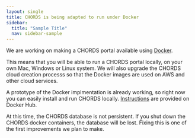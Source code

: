 ```yaml
---
layout: single
title: CHORDS is being adapted to run under Docker
sidebar:
  title: "Sample Title"
  nav: sidebar-sample
---
```


We are working on making a CHORDS portal available using [Docker](https://www.docker.com/). 

This means that you will be able to run a CHORDS portal locally, on your own 
Mac, Windows or Linux system. We will also upgrade the CHORDS cloud creation
processs so that the Docker images are used on AWS and other cloud services.

A prototype of the Docker implmentation is already working, so right now you can 
easily install and run CHORDS locally. [Instructions](https://github.com/NCAR/chords_portal/wiki/Docker-for-CHORDS)
are provided on Docker Hub. 

At this time, the CHORDS database is not persistent. If you shut down the CHORDS docker containers,
the database will be lost. Fixing this is one of the first improvements we plan to make.
